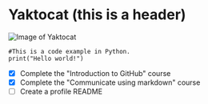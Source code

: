 # Yaktocat (this is a header)
![Image of Yaktocat](https://octodex.github.com/images/yaktocat.png)
```
#This is a code example in Python.
print("Hello world!")
```
- [x] Complete the "Introduction to GitHub" course
- [x] Complete the "Communicate using markdown" course
- [ ] Create a profile README
